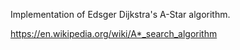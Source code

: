 Implementation of Edsger Dijkstra's A-Star algorithm.

https://en.wikipedia.org/wiki/A*_search_algorithm

